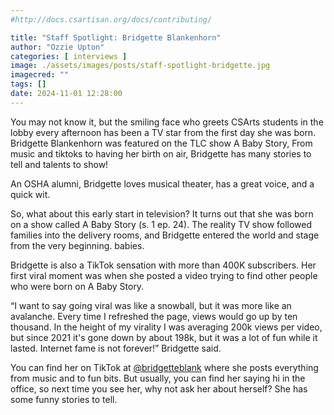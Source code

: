 ```yaml
---
#http://docs.csartisan.org/docs/contributing/

title: "Staff Spotlight: Bridgette Blankenhorn"
author: "Ozzie Upton"
categories: [ interviews ]
image: ./assets/images/posts/staff-spotlight-bridgette.jpg
imagecred: ""
tags: []
date: 2024-11-01 12:28:00
---
```

You may not know it, but the smiling face who greets CSArts students in the lobby every afternoon has been a TV star from the first day she was born. Bridgette Blankenhorn was featured on the TLC show A Baby Story, From music and tiktoks to having her birth on air, Bridgette has many stories to tell and talents to show!
 
An OSHA alumni, Bridgette loves musical theater, has a great voice, and a quick wit. 

So, what about this early start in television? It turns out that she was born on a show called A Baby Story (s. 1 ep. 24). The reality TV show followed families into the delivery rooms, and Bridgette entered the world and stage from the very beginning. babies.

Bridgette is also a TikTok sensation with more than 400K subscribers. Her first viral moment was when she posted a video trying to find other people who were born on A Baby Story.  

“I want to say going viral was like a snowball, but it was more like an avalanche. Every time I refreshed the page, views would go up by ten thousand. In the height of my virality I was averaging 200k views per video, but since 2021 it's gone down by about 198k, but it was a lot of fun while it lasted. Internet fame is not forever!” Bridgette said.

You can find her on TikTok at [@bridgetteblank](https://tiktok.com/@bridgetteblank) where she posts everything from music and to fun bits. But usually, you can find her saying hi in the office, so next time you see her, why not ask her about herself? She has some funny stories to tell.